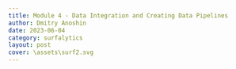 ```yaml
---
title: Module 4 - Data Integration and Creating Data Pipelines
author: Dmitry Anoshin 
date: 2023-06-04
category: surfalytics
layout: post
cover: \assets\surf2.svg
---
```

